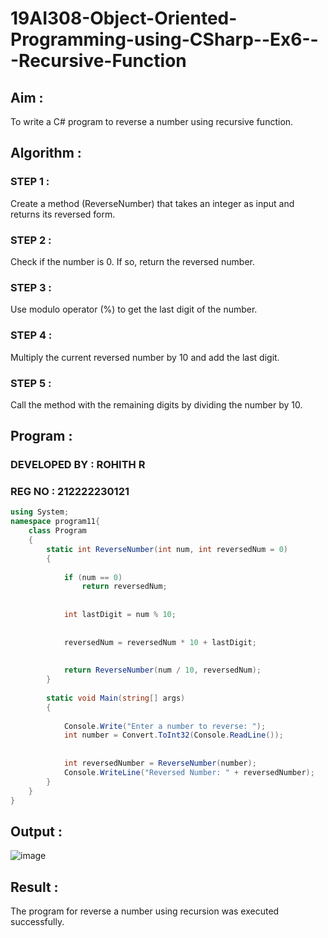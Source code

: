 # 19AI308-Object-Oriented-Programming-using-CSharp--Ex6---Recursive-Function

## Aim :

To write a C# program to reverse a number using recursive function.

## Algorithm :

### STEP 1 : 

Create a method (ReverseNumber) that takes an integer as input and returns its reversed form.

### STEP 2 :

Check if the number is 0. If so, return the reversed number.

### STEP 3 :

Use modulo operator (%) to get the last digit of the number.

### STEP 4 :

Multiply the current reversed number by 10 and add the last digit.

### STEP 5 :

Call the method with the remaining digits by dividing the number by 10.

## Program :

### DEVELOPED BY : ROHITH R
### REG NO : 212222230121

```C#
using System;
namespace program11{
    class Program
    {
        static int ReverseNumber(int num, int reversedNum = 0)
        {
           
            if (num == 0)
                return reversedNum;
            
           
            int lastDigit = num % 10;
            
            
            reversedNum = reversedNum * 10 + lastDigit;
            
            
            return ReverseNumber(num / 10, reversedNum);
        }
    
        static void Main(string[] args)
        {
         
            Console.Write("Enter a number to reverse: ");
            int number = Convert.ToInt32(Console.ReadLine());
    
            
            int reversedNumber = ReverseNumber(number);
            Console.WriteLine("Reversed Number: " + reversedNumber);
        }
    }
}
```
## Output :

![image](https://github.com/22008686/19AI308-Object-Oriented-Programming-using-CSharp--Ex6---Recursive-Function/assets/118916413/97362985-f7d7-4d7a-9c15-19fde98e61ab)

## Result :

The program for reverse a number using recursion was executed successfully.
